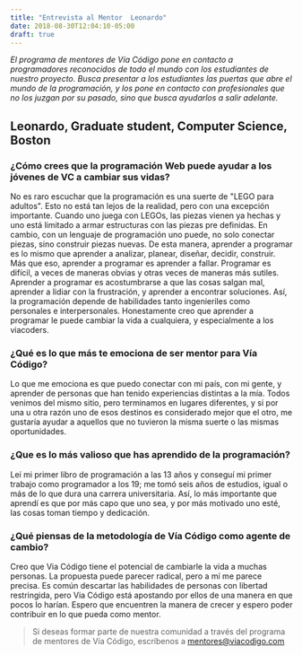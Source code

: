 ```yaml
---
title: "Entrevista al Mentor  Leonardo"
date: 2018-08-30T12:04:10-05:00
draft: true
---
```


_El programa de mentores de Vía Código pone en contacto a programadores reconocidos de todo el mundo con los estudiantes de nuestro proyecto.
Busca presentar a los estudiantes las puertas que abre el mundo de la programación, y los pone en contacto con profesionales que no los juzgan por su pasado,
sino que busca ayudarlos a salir adelante._

## Leonardo, Graduate student, Computer Science, Boston

### ¿Cómo crees que la programación Web puede ayudar a los jóvenes de VC a cambiar sus vidas?

No es raro escuchar que la programación es una suerte de "LEGO para adultos". Esto no está tan lejos de la realidad, pero con una excepción importante. Cuando uno juega con LEGOs, las piezas vienen ya hechas y uno está limitado a armar estructuras con las piezas pre definidas. En cambio, con un lenguaje de programación uno puede, no solo conectar piezas, sino construir piezas nuevas. De esta manera, aprender a programar es lo mismo que aprender a analizar, planear, diseñar, decidir, construir. Más que eso, aprender a programar es aprender a fallar. Programar es difícil, a veces de maneras obvias y otras veces de maneras más sutiles. Aprender a programar es acostumbrarse a que las cosas salgan mal, aprender a lidiar con la frustración, y aprender a encontrar soluciones. Así, la programación depende de habilidades tanto ingenieriles como personales e interpersonales. Honestamente creo que aprender a programar le puede cambiar la vida a cualquiera, y especialmente a los viacoders.

### ¿Qué es lo que más te emociona de ser mentor para Vía Código?

Lo que me emociona es que puedo conectar con mi país, con mi gente, y aprender de personas que han tenido experiencias distintas a la mía. Todos venimos del mismo sitio, pero terminamos en lugares diferentes, y si por una u otra razón uno de esos destinos es considerado mejor que el otro, me gustaría ayudar a aquellos que no tuvieron la misma suerte o las mismas oportunidades.

### ¿Que es lo más valioso que has aprendido de la programación?

Leí mi primer libro de programación a las 13 años y conseguí mi primer trabajo como programador a los 19; me tomó seis años de estudios, igual o más de lo que dura una carrera universitaria. Así, lo más importante que aprendí es que por más capo que uno sea, y por más motivado uno esté, las cosas toman tiempo y dedicación.

### ¿Qué piensas de la metodología de Vía Código como agente de cambio?

Creo que Via Código tiene el potencial de cambiarle la vida a muchas personas. La propuesta puede parecer radical, pero a mí me parece precisa. Es común descartar las habilidades de personas con libertad restringida, pero Via Código está apostando por ellos de una manera en que pocos lo harían. Espero que encuentren la manera de crecer y espero poder contribuir en lo que pueda como mentor.

> Si deseas formar parte de nuestra comunidad a través del programa de mentores de Vía Código, escríbenos a [mentores@viacodigo.com](mailto:mentores@viacodigo.com)
